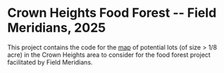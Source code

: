 # Crown Heights Food Forest -- Field Meridians, 2025
This project contains the code for the [map](https://psychicautomaton.quarto.pub/crown-heights-food-forest-map/) of potential lots (of size > 1/8 acre) in the Crown Heights area to consider 
for the food forest project facilitated by Field Meridians. 
